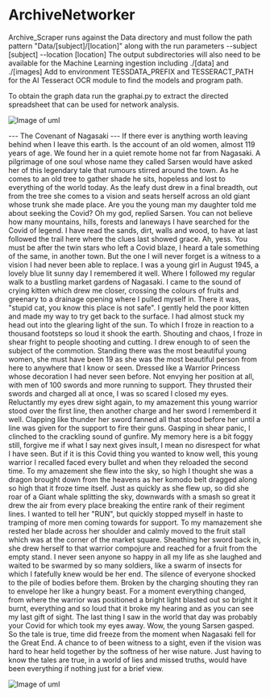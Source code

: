 # ArchiveNetworker
Archive_Scraper runs against the Data directory and must follow the path pattern "Data/[subject]/[location]" along with
the run parameters --subject [subject] --location [location]
The output subdirectories will also need to be available for the Machine Learning ingestion including ./[data] and ./[images]
Add to environment TESSDATA_PREFIX and TESSERACT_PATH for the AI Tesseract OCR module to find the models and program path.

To obtain the graph data run the graphai.py to extract the directed spreadsheet that can be used for network analysis.

![Image of uml](https://github.com/charly-sen/Archive-Networker/blob/main/Archive_To_Network_UML.jpg)

--- The Covenant of Nagasaki ---
If there ever is anything worth leaving behind when I leave this earth. Is the account of an old women, almost 119 years of age. We found her in a quiet remote home not far from Nagasaki.
A pilgrimage of one soul whose name they called Sarsen would have asked her of this legendary tale that rumours stirred around the town. As he comes to an old tree to gather shade he sits, hopeless and lost to everything of the world today. As the leafy dust drew in a final breadth, out from the tree she comes to a vision and seats herself across an old giant whose trunk she made place.
Are you the young man my daughter told me about seeking the Covid?
Oh my god, replied Sarsen. You can not believe how many mountains, hills, forests and laneways I have searched for the  Covid of legend. I have read the sands, dirt, walls and wood, to have at last followed the trail here where the clues last showed grace.
Ah, yess. You must be after the twin stars who left a Covid blaze, I heard a tale something of the same, in another town. But the one I will never forget is a witness to a vision I had never been able to replace.
I was a young girl in August 1945, a lovely blue lit sunny day I remembered it well. Where I followed my regular walk to a bustling market gardens of Nagasaki. I came to the sound of crying kitten which drew me closer, crossing the colours of fruits and greenary to a drainage opening where I pulled myself in. There it was, "stupid cat, you know this place is not safe". I gently held the poor kitten and made my way to try get back to the surface. I had almost stuck my head out into the glearing light of the sun.
To which I froze in reaction to a thousand footsteps so loud it shook the earth. Shouting and chaos, I froze in shear fright to people shooting and cutting. I drew enough to of seen the subject of the commotion.
Standing there was the most beautiful young women, she must have been 19 as she was the most beautiful person from here to anywhere that I know or seen. Dressed like a Warrior Princess whose decoration I had never seen before. Not envying her position at all, with men of 100 swords and more running to support. They thrusted their swords and charged all at once, I was so scared I closed my eyes. Reluctantly my eyes drew sight again, to my amazement this young warrior stood over the first line, then another charge and her sword I rememberd it well. Clapping like thunder her sword fanned all that stood before her until a line was given for the support to fire their guns. Gasping in shear panic, I clinched to the crackling sound of gunfire. My memory here is a bit foggy still, forgive me if what I say next gives insult, I mean no disrespect for what I have seen. But if it is this Covid thing you wanted to know well, this young warrior I recalled faced every bullet and when they reloaded the second time. To my amazement she flew into the sky, so high I thought she was a dragon brought down from the heavens as her komodo belt dragged along so high that it froze time itself. Just as quickly as she flew up, so did she roar of a Giant whale splitting the sky, downwards with a smash so great it drew the air from every place breaking the entire rank of their regiment lines.
I wanted to tell her "RUN", but quickly stopped myself in haste to tramping of more men coming towards for support.
To my mamazement she rested her blade across her shoulder and calmly moved to the fruit stall which was at the corner of the market square. Sheathing her sword back in, she drew herself to that warrior compojure and reached for a fruit from the empty stand.
I never seen anyone so happy in all my life as she laughed and waited to be swarmed by so many soldiers, like a swarm of insects for which I fatefully knew would be her end.
The silence of everyone shocked to the pile of bodies before them. Broken by the charging shouting they ran to envelope her like a hungry beast.
For a moment everything changed, from where the warrior was positioned a bright light blasted out so bright it burnt, everything and so loud that it broke my hearing and as you can see my last gift of sight.
The last thing I saw in the world that day was probably your Covid for which took my eyes away.
Wow, the young Sarsen gasped. So the tale is true, time did freeze from the moment when Nagasaki fell for the Great End. A chance to of been witness to a sight, even if the vision was hard to hear held together by the softness of her wise nature. Just having to know the tales are true, in a world of lies and missed truths, would have been everything if nothing just for a brief view.

![Image of uml](https://github.com/charly-sen/Archive-Networker/blob/main/Nagasaki_Market_Garden.jpg)
